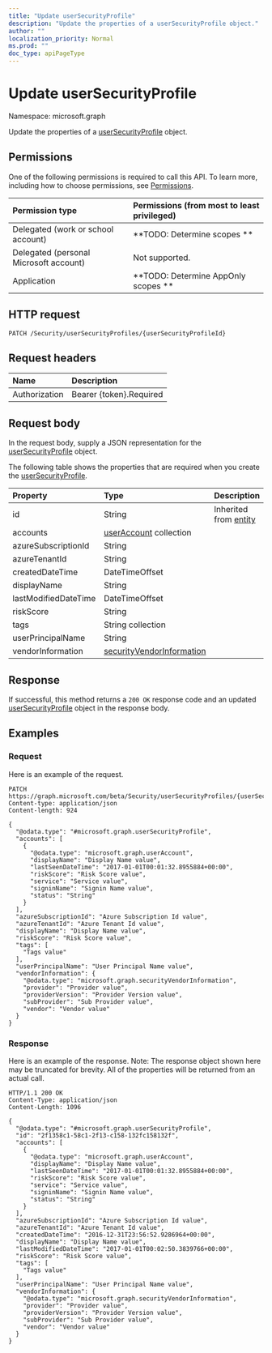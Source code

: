 ```yaml
---
title: "Update userSecurityProfile"
description: "Update the properties of a userSecurityProfile object."
author: ""
localization_priority: Normal
ms.prod: ""
doc_type: apiPageType
---
```


# Update userSecurityProfile

Namespace: microsoft.graph

Update the properties of a [userSecurityProfile](../resources/usersecurityprofile.md) object.

## Permissions
One of the following permissions is required to call this API. To learn more, including how to choose permissions, see [Permissions](/concepts/permissions-reference.md).

|Permission type|Permissions (from most to least privileged)|
|:---|:---|
|Delegated (work or school account)|**TODO: Determine scopes **|
|Delegated (personal Microsoft account)|Not supported.|
|Application|**TODO: Determine AppOnly scopes **|

## HTTP request
<!-- {
  "blockType": "ignored"
}
-->
``` http
PATCH /Security/userSecurityProfiles/{userSecurityProfileId}
```

## Request headers
|Name|Description|
|:---|:---|
|Authorization|Bearer {token}.Required|

## Request body
In the request body, supply a JSON representation for the [userSecurityProfile](../resources/usersecurityprofile.md) object.

The following table shows the properties that are required when you create the [userSecurityProfile](../resources/usersecurityprofile.md).

|Property|Type|Description|
|:---|:---|:---|
|id|String| Inherited from [entity](../resources/entity.md)|
|accounts|[userAccount](../resources/useraccount.md) collection||
|azureSubscriptionId|String||
|azureTenantId|String||
|createdDateTime|DateTimeOffset||
|displayName|String||
|lastModifiedDateTime|DateTimeOffset||
|riskScore|String||
|tags|String collection||
|userPrincipalName|String||
|vendorInformation|[securityVendorInformation](../resources/securityvendorinformation.md)||



## Response
If successful, this method returns a `200 OK` response code and an updated [userSecurityProfile](../resources/usersecurityprofile.md) object in the response body.

## Examples

### Request
Here is an example of the request.
<!-- {
  "blockType": "request",
  "name": "update_usersecurityprofile"
}
-->
``` http
PATCH https://graph.microsoft.com/beta/Security/userSecurityProfiles/{userSecurityProfileId}
Content-type: application/json
Content-length: 924

{
  "@odata.type": "#microsoft.graph.userSecurityProfile",
  "accounts": [
    {
      "@odata.type": "microsoft.graph.userAccount",
      "displayName": "Display Name value",
      "lastSeenDateTime": "2017-01-01T00:01:32.8955884+00:00",
      "riskScore": "Risk Score value",
      "service": "Service value",
      "signinName": "Signin Name value",
      "status": "String"
    }
  ],
  "azureSubscriptionId": "Azure Subscription Id value",
  "azureTenantId": "Azure Tenant Id value",
  "displayName": "Display Name value",
  "riskScore": "Risk Score value",
  "tags": [
    "Tags value"
  ],
  "userPrincipalName": "User Principal Name value",
  "vendorInformation": {
    "@odata.type": "microsoft.graph.securityVendorInformation",
    "provider": "Provider value",
    "providerVersion": "Provider Version value",
    "subProvider": "Sub Provider value",
    "vendor": "Vendor value"
  }
}
```

### Response
Here is an example of the response. Note: The response object shown here may be truncated for brevity. All of the properties will be returned from an actual call.
<!-- {
  "blockType": "response",
  "truncated": true
}
-->
``` http
HTTP/1.1 200 OK
Content-Type: application/json
Content-Length: 1096

{
  "@odata.type": "#microsoft.graph.userSecurityProfile",
  "id": "2f1358c1-58c1-2f13-c158-132fc158132f",
  "accounts": [
    {
      "@odata.type": "microsoft.graph.userAccount",
      "displayName": "Display Name value",
      "lastSeenDateTime": "2017-01-01T00:01:32.8955884+00:00",
      "riskScore": "Risk Score value",
      "service": "Service value",
      "signinName": "Signin Name value",
      "status": "String"
    }
  ],
  "azureSubscriptionId": "Azure Subscription Id value",
  "azureTenantId": "Azure Tenant Id value",
  "createdDateTime": "2016-12-31T23:56:52.9286964+00:00",
  "displayName": "Display Name value",
  "lastModifiedDateTime": "2017-01-01T00:02:50.3839766+00:00",
  "riskScore": "Risk Score value",
  "tags": [
    "Tags value"
  ],
  "userPrincipalName": "User Principal Name value",
  "vendorInformation": {
    "@odata.type": "microsoft.graph.securityVendorInformation",
    "provider": "Provider value",
    "providerVersion": "Provider Version value",
    "subProvider": "Sub Provider value",
    "vendor": "Vendor value"
  }
}
```

